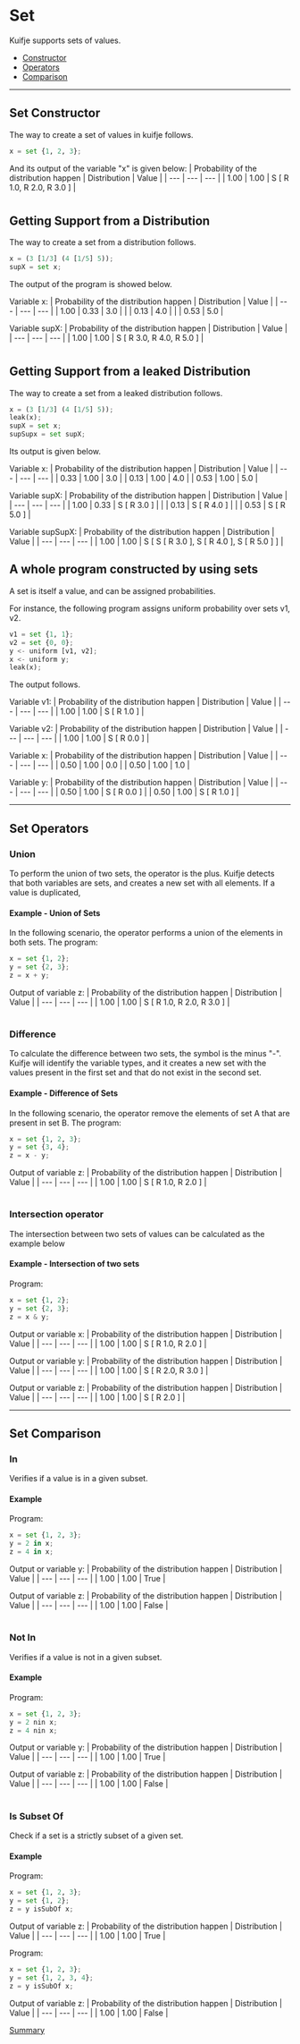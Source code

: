 # Set

Kuifje supports sets of values.

- [Constructor](#set-constructor)
- [Operators](#set-operators)
- [Comparison](#set-comparison)

---

## Set Constructor

The way to create a set of values in kuifje follows.
```python
x = set {1, 2, 3};
```

And its output of the variable "x" is given below:
| Probability of the distribution happen | Distribution | Value | 
| --- | --- | --- |
| 1.00 | 1.00 | S [ R 1.0, R 2.0, R 3.0 ] |

#

## Getting Support from a Distribution

The way to create a set from a distribution follows.
```python
x = (3 [1/3] (4 [1/5] 5));
supX = set x;
```
The output of the program is showed below.

Variable x:
| Probability of the distribution happen | Distribution | Value | 
| --- | --- | --- |
| 1.00 | 0.33 | 3.0 |
| | 0.13 | 4.0 |
| | 0.53 | 5.0 |

Variable supX:
| Probability of the distribution happen | Distribution | Value | 
| --- | --- | --- |
| 1.00 | 1.00 | S [ R 3.0, R 4.0, R 5.0 ] |

#

## Getting Support from a leaked Distribution

The way to create a set from a leaked distribution follows.
```python
x = (3 [1/3] (4 [1/5] 5));
leak(x);
supX = set x;
supSupx = set supX;
```

Its output is given below.

Variable x:
| Probability of the distribution happen | Distribution | Value | 
| --- | --- | --- |
| 0.33 | 1.00 | 3.0 |
| 0.13 | 1.00 | 4.0 |
| 0.53 | 1.00 | 5.0 |

Variable supX:
| Probability of the distribution happen | Distribution | Value | 
| --- | --- | --- |
| 1.00 | 0.33 | S [ R 3.0 ] |
| | 0.13 | S [ R 4.0 ] |
| | 0.53 | S [ R 5.0 ] |

Variable supSupX:
| Probability of the distribution happen | Distribution | Value | 
| --- | --- | --- |
| 1.00 | 1.00 | S [ S [ R 3.0 ], S [ R 4.0 ], S [ R 5.0 ] ] |

## A whole program constructed by using sets
A set is itself a value, and can be assigned probabilities.

For instance, the following program assigns uniform probability over sets v1, v2.

```python
v1 = set {1, 1};
v2 = set {0, 0};
y <- uniform [v1, v2];
x <- uniform y;
leak(x);
```
The output follows. 

Variable v1:
| Probability of the distribution happen | Distribution | Value | 
| --- | --- | --- |
| 1.00 | 1.00 | S [ R 1.0 ] |

Variable v2:
| Probability of the distribution happen | Distribution | Value | 
| --- | --- | --- |
| 1.00 | 1.00 | S [ R 0.0 ] |

Variable x:
| Probability of the distribution happen | Distribution | Value | 
| --- | --- | --- |
| 0.50 | 1.00 | 0.0 |
| 0.50 | 1.00 | 1.0 |

Variable y:
| Probability of the distribution happen | Distribution | Value | 
| --- | --- | --- |
| 0.50 | 1.00 | S [ R 0.0 ] |
| 0.50 | 1.00 | S [ R 1.0 ] |

---

## Set Operators

### Union

To perform the union of two sets, the operator is the plus.
Kuifje detects that both variables are sets, and creates a new set with all elements.
If a value is duplicated, 

#### Example - Union of Sets

In the following scenario, the operator performs a union of the elements in both sets.
The program:
```python
x = set {1, 2};
y = set {2, 3};
z = x + y;
```

Output of variable z:
| Probability of the distribution happen | Distribution | Value | 
| --- | --- | --- |
| 1.00 | 1.00 | S [ R 1.0, R 2.0, R 3.0 ] |

#

### Difference

To calculate the difference between two sets, the symbol is the minus "-".
Kuifje will identify the variable types, and it creates a new set with the values present in the first set and that do not exist in the second set.

#### Example - Difference of Sets

In the following scenario, the operator remove the elements of set A that are present in set B.
The program:
```python
x = set {1, 2, 3};
y = set {3, 4};
z = x - y;
```

Output of variable z:
| Probability of the distribution happen | Distribution | Value | 
| --- | --- | --- |
| 1.00 | 1.00 | S [ R 1.0, R 2.0 ] |

#

### Intersection operator

The intersection between two sets of values can be calculated as the example below

#### Example - Intersection of two sets

Program:
```python
x = set {1, 2};
y = set {2, 3};
z = x & y;
```

Output or variable x:
| Probability of the distribution happen | Distribution | Value | 
| --- | --- | --- |
| 1.00 | 1.00 | S [ R 1.0, R 2.0 ] |

Output or variable y:
| Probability of the distribution happen | Distribution | Value | 
| --- | --- | --- |
| 1.00 | 1.00 | S [ R 2.0, R 3.0 ] |

Output or variable z:
| Probability of the distribution happen | Distribution | Value | 
| --- | --- | --- |
| 1.00 | 1.00 | S [ R 2.0 ] |

---

## Set Comparison

### In

Verifies if a value is in a given subset.

#### Example

Program:
```python
x = set {1, 2, 3};
y = 2 in x;
z = 4 in x;
```

Output or variable y:
| Probability of the distribution happen | Distribution | Value | 
| --- | --- | --- |
| 1.00 | 1.00 | True |

Output of variable z:
| Probability of the distribution happen | Distribution | Value | 
| --- | --- | --- |
| 1.00 | 1.00 | False |

#

### Not In

Verifies if a value is not in a given subset.

#### Example

Program:
```python
x = set {1, 2, 3};
y = 2 nin x;
z = 4 nin x;
```

Output or variable y:
| Probability of the distribution happen | Distribution | Value | 
| --- | --- | --- |
| 1.00 | 1.00 | True |

Output of variable z:
| Probability of the distribution happen | Distribution | Value | 
| --- | --- | --- |
| 1.00 | 1.00 | False |

#

### Is Subset Of

Check if a set is a strictly subset of a given set.

#### Example

Program:
```python
x = set {1, 2, 3};
y = set {1, 2};
z = y isSubOf x;
```

Output of variable z:
| Probability of the distribution happen | Distribution | Value | 
| --- | --- | --- |
| 1.00 | 1.00 | True |

Program:
```python
x = set {1, 2, 3};
y = set {1, 2, 3, 4};
z = y isSubOf x;
```

Output of variable z:
| Probability of the distribution happen | Distribution | Value | 
| --- | --- | --- |
| 1.00 | 1.00 | False |


[Summary](https://github.com/gleisonsdm/Kuifje-Documentation)
